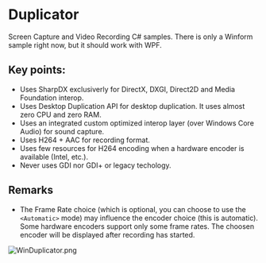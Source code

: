 # Duplicator
Screen Capture and Video Recording C# samples. There is only a Winform sample right now, but it should work with WPF.

## Key points:

* Uses SharpDX exclusiverly for DirectX, DXGI, Direct2D and Media Foundation interop.
* Uses Desktop Duplication API for desktop duplication. It uses almost zero CPU and zero RAM.
* Uses an integrated custom optimized interop layer (over Windows Core Audio) for sound capture.
* Uses H264 + AAC for recording format.
* Uses few resources for H264 encoding when a hardware encoder is available (Intel, etc.).
* Never uses GDI nor GDI+ or legacy techology.

## Remarks

* The Frame Rate choice (which is optional, you can choose to use the `<Automatic>` mode) may influence the encoder choice (this is automatic). Some hardware encoders support only some frame rates. The choosen encoder will be displayed after recording has started.

![WinDuplicator.png](Doc/WinDuplicator.png?raw=true)
